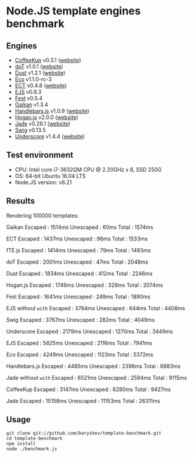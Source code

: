 # Node.JS template engines benchmark

## Engines

- [CoffeeKup](https://github.com/mauricemach/coffeekup) v0.3.1 ([website](http://coffeekup.org/))
- [doT](https://github.com/olado/doT) v1.0.1 ([website](http://olado.github.com/doT/))
- [Dust](https://github.com/linkedin/dustjs) v1.2.1 ([website](http://linkedin.github.com/dustjs/))
- [Eco](https://github.com/sstephenson/eco) v1.1.0-rc-3
- [ECT](https://github.com/baryshev/ect) v0.4.8 ([website](http://ectjs.com/))
- [EJS](https://github.com/visionmedia/ejs) v0.8.3
- [Fest](https://github.com/mailru/fest) v0.5.4
- [Gaikan](https://github.com/Deathspike/gaikan) v1.3.4
- [Handlebars.js](https://github.com/wycats/handlebars.js/) v1.0.9 ([website](http://handlebarsjs.com/))
- [Hogan.js](https://github.com/twitter/hogan.js) v2.0.0 ([website](http://twitter.github.com/hogan.js/))
- [Jade](https://github.com/visionmedia/jade) v0.28.1 ([website](http://jade-lang.com/))
- [Swig](https://github.com/paularmstrong/swig) v0.13.5
- [Underscore](https://github.com/documentcloud/underscore) v1.4.4 ([website](http://underscorejs.org/))

## Test environment

- CPU: Intel core i7-3632QM CPU @ 2.20GHz x 8, SSD 250G
- OS: 64-bit Ubuntu 16.04 LTS
- Node.JS version: v6.21

## Results

Rendering 100000 templates:

Gaikan
  Escaped   : 1514ms
  Unescaped : 60ms
  Total     : 1574ms

ECT
  Escaped   : 1437ms
  Unescaped : 96ms
  Total     : 1533ms

fTE.js
  Escaped   : 1414ms
  Unescaped : 79ms
  Total     : 1493ms

doT
  Escaped   : 2001ms
  Unescaped : 47ms
  Total     : 2048ms

Dust
  Escaped   : 1834ms
  Unescaped : 412ms
  Total     : 2246ms

Hogan.js
  Escaped   : 1746ms
  Unescaped : 328ms
  Total     : 2074ms

Fest
  Escaped   : 1641ms
  Unescaped : 249ms
  Total     : 1890ms

EJS without `with`
  Escaped   : 3764ms
  Unescaped : 644ms
  Total     : 4408ms

Swig
  Escaped   : 3767ms
  Unescaped : 282ms
  Total     : 4049ms

Underscore
  Escaped   : 2179ms
  Unescaped : 1270ms
  Total     : 3449ms

EJS
  Escaped   : 5825ms
  Unescaped : 2116ms
  Total     : 7941ms

Eco
  Escaped   : 4249ms
  Unescaped : 1123ms
  Total     : 5372ms

Handlebars.js
  Escaped   : 4485ms
  Unescaped : 2398ms
  Total     : 6883ms

Jade without `with`
  Escaped   : 6521ms
  Unescaped : 2594ms
  Total     : 9115ms

CoffeeKup
  Escaped   : 3147ms
  Unescaped : 6280ms
  Total     : 9427ms

Jade
  Escaped   : 15158ms
  Unescaped : 11153ms
  Total     : 26311ms

## Usage

	git clone git://github.com/baryshev/template-benchmark.git
	cd template-benchmark
	npm install
	node ./benchmark.js
